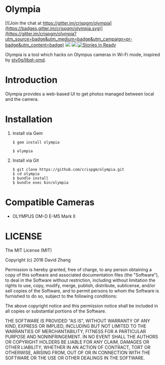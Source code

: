# Olympia

[![Join the chat at https://gitter.im/crispgm/olympia](https://badges.gitter.im/crispgm/olympia.svg)](https://gitter.im/crispgm/olympia?utm_source=badge&utm_medium=badge&utm_campaign=pr-badge&utm_content=badge)
[![](https://travis-ci.org/crispgm/olympia.svg?branch=master)](https://travis-ci.org/crispgm/olympia)
![](https://img.shields.io/badge/license-MIT-blue.svg)
[![Stories in Ready](https://badge.waffle.io/crispgm/olympia.png?label=ready&title=Ready)](https://waffle.io/crispgm/olympia)

Olympia is a tool which hacks on Olympus cameras in Wi-Fi mode, inspired by [stv0g/libqt-omd](https://github.com/stv0g/libqt-omd).

# Introduction

Olympia provides a web-based UI to get photos managed between local and the camera.

# Installation

1. Install via Gem

    ```
    $ gem install olympia

    $ olympia
    ```

2. Install via Git

    ```
    $ git clone https://github.com/crispgm/olympia.git
    $ cd olympia
    $ bundle install
    $ bundle exec bin/olympia
    ```

# Compatible Cameras

* OLYMPUS OM-D E-M5 Mark II

# LICENSE

The MIT License (MIT)

Copyright (c) 2016 David Zhang

Permission is hereby granted, free of charge, to any person obtaining a copy
of this software and associated documentation files (the "Software"), to deal
in the Software without restriction, including without limitation the rights
to use, copy, modify, merge, publish, distribute, sublicense, and/or sell
copies of the Software, and to permit persons to whom the Software is
furnished to do so, subject to the following conditions:

The above copyright notice and this permission notice shall be included in all
copies or substantial portions of the Software.

THE SOFTWARE IS PROVIDED "AS IS", WITHOUT WARRANTY OF ANY KIND, EXPRESS OR
IMPLIED, INCLUDING BUT NOT LIMITED TO THE WARRANTIES OF MERCHANTABILITY,
FITNESS FOR A PARTICULAR PURPOSE AND NONINFRINGEMENT. IN NO EVENT SHALL THE
AUTHORS OR COPYRIGHT HOLDERS BE LIABLE FOR ANY CLAIM, DAMAGES OR OTHER
LIABILITY, WHETHER IN AN ACTION OF CONTRACT, TORT OR OTHERWISE, ARISING FROM,
OUT OF OR IN CONNECTION WITH THE SOFTWARE OR THE USE OR OTHER DEALINGS IN THE
SOFTWARE.
